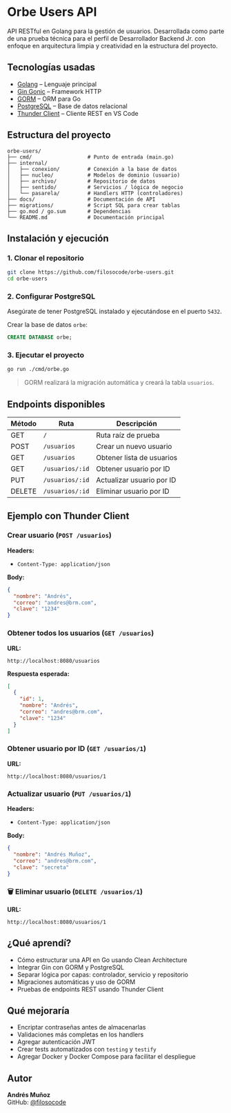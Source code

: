 # Orbe Users API

API RESTful en Golang para la gestión de usuarios. Desarrollada como parte de una prueba técnica para el perfil de Desarrollador Backend Jr. con enfoque en arquitectura limpia y creatividad en la estructura del proyecto.

## Tecnologías usadas

- [Golang](https://go.dev/) – Lenguaje principal
- [Gin Gonic](https://gin-gonic.com/) – Framework HTTP
- [GORM](https://gorm.io/) – ORM para Go
- [PostgreSQL](https://www.postgresql.org/) – Base de datos relacional
- [Thunder Client](https://www.thunderclient.com/) – Cliente REST en VS Code

## Estructura del proyecto

```text
orbe-users/
├── cmd/                  # Punto de entrada (main.go)
├── internal/
│   ├── conexion/         # Conexión a la base de datos
│   ├── nucleo/           # Modelos de dominio (usuario)
│   ├── archivo/          # Repositorio de datos
│   ├── sentido/          # Servicios / lógica de negocio
│   └── pasarela/         # Handlers HTTP (controladores)
├── docs/                 # Documentación de API
├── migrations/           # Script SQL para crear tablas
├── go.mod / go.sum       # Dependencias
└── README.md             # Documentación principal
```

## Instalación y ejecución

### 1. Clonar el repositorio

```bash
git clone https://github.com/filosocode/orbe-users.git
cd orbe-users
```

### 2. Configurar PostgreSQL

Asegúrate de tener PostgreSQL instalado y ejecutándose en el puerto `5432`.

Crear la base de datos `orbe`:

```sql
CREATE DATABASE orbe;
```

### 3. Ejecutar el proyecto

```bash
go run ./cmd/orbe.go
```

> GORM realizará la migración automática y creará la tabla `usuarios`.

## Endpoints disponibles

| Método | Ruta             | Descripción                |
|--------|------------------|----------------------------|
| GET    | `/`              | Ruta raíz de prueba        |
| POST   | `/usuarios`      | Crear un nuevo usuario     |
| GET    | `/usuarios`      | Obtener lista de usuarios  |
| GET    | `/usuarios/:id`  | Obtener usuario por ID     |
| PUT    | `/usuarios/:id`  | Actualizar usuario por ID  |
| DELETE | `/usuarios/:id`  | Eliminar usuario por ID    |

## Ejemplo con Thunder Client

### Crear usuario (`POST /usuarios`)

**Headers:**
- `Content-Type: application/json`

**Body:**

```json
{
  "nombre": "Andrés",
  "correo": "andres@brm.com",
  "clave": "1234"
}
```

### Obtener todos los usuarios (`GET /usuarios`)

**URL:**

```
http://localhost:8080/usuarios
```

**Respuesta esperada:**

```json
[
  {
    "id": 1,
    "nombre": "Andrés",
    "correo": "andres@brm.com",
    "clave": "1234"
  }
]
```

### Obtener usuario por ID (`GET /usuarios/1`)

**URL:**

```
http://localhost:8080/usuarios/1
```

### Actualizar usuario (`PUT /usuarios/1`)

**Headers:**
- `Content-Type: application/json`

**Body:**

```json
{
  "nombre": "Andrés Muñoz",
  "correo": "andres@brm.com",
  "clave": "secreta"
}
```

### 🗑 Eliminar usuario (`DELETE /usuarios/1`)

**URL:**

```
http://localhost:8080/usuarios/1
```

## ¿Qué aprendí?

- Cómo estructurar una API en Go usando Clean Architecture
- Integrar Gin con GORM y PostgreSQL
- Separar lógica por capas: controlador, servicio y repositorio
- Migraciones automáticas y uso de GORM
- Pruebas de endpoints REST usando Thunder Client

## Qué mejoraría

- Encriptar contraseñas antes de almacenarlas
- Validaciones más completas en los handlers
- Agregar autenticación JWT
- Crear tests automatizados con `testing` y `testify`
- Agregar Docker y Docker Compose para facilitar el despliegue

## Autor

**Andrés Muñoz**  
GitHub: [@filosocode](https://github.com/filosocode)


